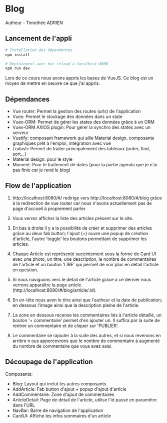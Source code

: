 # Blog
Autheur - Timothée ADRIEN

## Lancement de l'appli

``` bash
# Installation des dépendances
npm install

# Déploiement avec hot reload à localhost:8080
npm run dev
````

Lors de ce cours nous avons appris les bases de VueJS. Ce blog est un moyen de mettre
 en oeuvre ce que j'ai appris.

## Dépendances
- Vue router: Permet la gestion des routes (urls) de l'application
- Vuex: Permet le stockage des données dans un state
- Vuex-ORM: Permet de gérer les states des données grâce à un ORM
- Vuex-ORM AXIOS plugin: Pour gérer la synchro des states avec un serveur
- Vuetify: composant framework qui allie Material design, composants graphiques prêt 
à l'emploi, intégration avec vue
- Lodash: Permet de traiter principalement des tableaux (order, find, sort...)
- Material design: pour le style
- Moment: Pour le traitement de dates (pour la partie agenda que je n'ai pas finie car je rend le blog)


## Flow de l'application
1. http://localhost:8080/#/ redirige vers http://localhost:8080/#/blog grâce à la redirection de vue router 
car nous n'avons actuellement pas de page d'accueil à proprement parler.

2. Vous verrez afficher la liste des articles présent sur le site.

3. En bas à droite il y a la possibilité de créer et supprimer des articles grâce au deux fab button;
l'ajout (+) ouvre une popup de création d'article, l'autre 'toggle' les boutons permettant de supprimer les articles.

4. Chaque Article est représenté succintement sous la forme de Card UI avec une photo, un titre, une description,
le nombre de commentaires de l'article et un bouton 'LIRE' qui permet de voir plus en détail l'article en question.

5. Si nous naviguons vers le détail de l'article grâce à ce dernier nous verrons apparaître la page article.
(http://localhost:8080/#/blog/article/:id).

6. En en-tête nous avon le titre ainsi que l'autheur et la date de publication; en dessous l'image ainsi que la
description pleine de l'article.

7. La zone en dessous recense les commentaires liés à l'article détaillé, un bouton '+ commentaire' permet d'en ajouter
un. Il suffira par la suite de rentrer un commentaire et de cliquer sur 'PUBLIER'.

8. Le commentaire se rajouter à la suite des autres, et si nous revenons en arrière n
ous appercevrons que le 
nombre de commentaire à augmenté du nombre de commentaire que vous avez saisi.

## Découpage de l'application
Composants: 
- Blog: Layout qui inclut les autres composants
- AddArticle: Fab button d'ajout + popup d'ajout d'article
- AddCommentaire: Zone d'ajout de commentaires
- ArticleDetail: Page de détail de l'article, utilise l'id passé en paramètre dans l'URL
- NavBar: Barre de navigation de l'application
- CardUI: Affiche les infos sommaires d'un article
